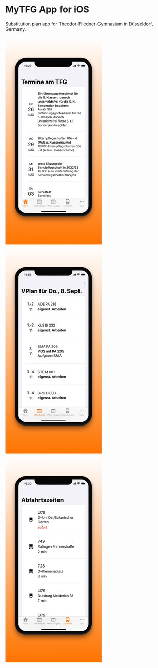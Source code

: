 # MyTFG App for iOS

Substitution plan app for [Theodor-Fliedner-Gymnasium](https://tfg-duesseldorf.de) in Düsseldorf, Germany.

<img
  src="AppStore-images/iPhone13_1.JPG"
  alt="Events view"
  style="display: inline-block; margin: 0 auto; max-width: 300px">
<img
  src="AppStore-images/iPhone13_2.JPG"
  alt="Substitution plan view"
  style="display: inline-block; margin: 0 auto; max-width: 300px">
<img
  src="AppStore-images/iPhone13_3.JPG"
  alt="Bus and tram departures"
  style="display: inline-block; margin: 0 auto; max-width: 300px">